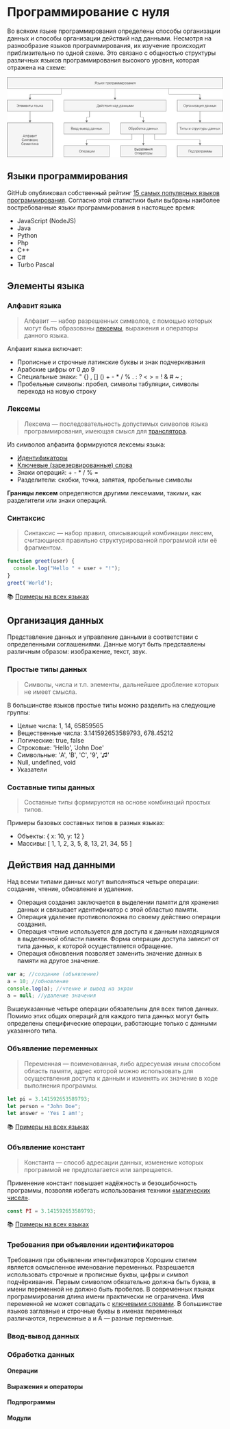 # Программирование с нуля

Во всяком языке программирования определены способы организации данных и способы организации действий над данными. Несмотря на разнообразие языков программирования, их изучение происходит приблизительно по одной схеме. Это связано с общностью структуры различных языков программирования высокого уровня, которая отражена на схеме:

![](/structure.png)

## Языки программирования

GitHub опубликовал собственный рейтинг [15 самых популярных языков программирования](https://octoverse.github.com/projects#languages). Согласно этой статистики были выбраны наиболее востребованные языки программирования в настоящее время:

* JavaScript (NodeJS)
* Java
* Python
* Php
* C++
* C#
* Turbo Pascal

## Элементы языка

### Алфавит языка
> Алфавит — набор разрешенных символов, с помощью которых могут быть образованы [лексемы](/README.md#лексемы), выражения и операторы данного языка.

Алфавит языка включает:
* Прописные и строчные латинские буквы и знак подчеркивания
* Арабские цифры от 0 до 9
* Специальные знаки: " {} , [] () + - * / % . : ? < > = ! & # ~ ;
* Пробельные символы: пробел, символы табуляции, символы перехода на новую cтроку

### Лексемы
> Лексема — последовательность допустимых символов языка программирования, имеющая смысл для [транслятора](/dictionary.md#транслятор-англ-translator---переводчик).

Из символов алфавита формируются лексемы языка:
* [Идентификаторы](/dictionary.md#идентификатор)
* [Ключевые (зарезервированные) слова](/dictionary.md#ключевые-слова)
* Знаки операций: + - * / % =
* Разделители: скобки, точка, запятая, пробельные символы

**Границы лексем** определяются другими лексемами, такими, как разделители или знаки операций.

### Синтаксис
> Синтаксис — набор правил, описывающий комбинации лексем, считающиеся правильно структурированной программой или её фрагментом.

```js
function greet(user) {
  console.log("Hello " + user + "!");
}
greet('World');
```

:books: [Примеры на всех языках](/hello_world.md)

## Организация данных
Представление данных и управление данными в соответствии с определенными соглашениями.
Данные могут быть представлены различным образом: изображение, текст, звук.

### Простые типы данных
> Символы, числа и т.п. элементы, дальнейшее дробление которых не имеет смысла.

В большинстве языков простые типы можно разделить на следующие группы:
* Целые числа: 1, 14, 65859565
* Вещественные числа: 3.141592653589793, 678.45212
* Логические: true, false
* Строковые: 'Hello', 'John Doe'
* Символьные: 'A', 'B', 'C', '9', '♫'
* Null, undefined, void
* Указатели

### Составные типы данных
> Составные типы формируются на основе комбинаций простых типов.

Примеры базовых составных типов в разных языках:
* Объекты: { x: 10, y: 12 }
* Массивы: [ 1, 1, 2, 3, 5, 8, 13, 21, 34, 55 ]

## Действия над данными
Над всеми типами данных могут выполняться четыре операции: создание, чтение, обновление и удаление.

* Операция создания заключается в выделении памяти для хранения данных и связывает идентификатор с этой областью памяти.
* Операция удаление противоположна по своему действию операции создания.
* Операция чтение используется для доступа к данным находящимся в выделенной области памяти. Форма операции доступа зависит от типа данных, к которой осуществляется обращение.
* Операция обновления позволяет заменить значение данных в памяти на другое значение.

```js
var a; //создание (объявление)
a = 10; //обновление
console.log(a); //чтение и вывод на экран
a = null; //удаление значения
```

Вышеуказанные четыре операции обязательны для всех типов данных. Помимо этих общих операций для каждого типа данных могут быть определены специфические операции, работающие только с данными указанного типа.

### Объявление переменных
> Переменная — поименованная, либо адресуемая иным способом область памяти, адрес которой можно использовать для осуществления доступа к данным и изменять их значение в ходе выполнения программы.
```js
let pi = 3.141592653589793;
let person = "John Doe";
let answer = 'Yes I am!';
```
:books: [Примеры на всех языках](/declaration_vars.md)

### Объявление констант
> Константа — способ адресации данных, изменение которых программой не предполагается или запрещается. 

Применение констант повышает надёжность и безошибочность программы, позволяя избегать использования техники [«магических чисел»](/bad_practices.md#магические-числа).
```js
const PI = 3.141592653589793;
```
:books: [Примеры на всех языках](/declaration_const.md)

### Требования при объявлении идентификаторов

Требования при объявлении итентификаторов
Хорошим стилем является осмысленное именование переменных. Разрешается использовать строчные и прописные буквы, цифры и символ подчёркивания. Первым символом обязательно должна быть буква, в имени переменной не должно быть пробелов. В современных языках программирования длина имени практически не ограничена. Имя переменной не может совпадать с [ключевыми словами](/dictionary.md#%D0%BA%D0%BB%D1%8E%D1%87%D0%B5%D0%B2%D1%8B%D0%B5-%D1%81%D0%BB%D0%BE%D0%B2%D0%B0). В большинстве языков заглавные и строчные буквы в именах переменных различаются, переменные a и A — разные переменные.

### Ввод-вывод данных

### Обработка данных
#### Операции
#### Выражения и операторы
#### Подпрограммы
#### Модули
